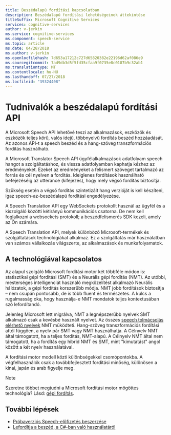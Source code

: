 ```yaml
---
title: Beszédalapú fordítási kapcsolatban
description: Beszédalapú fordítási lehetőségeinek áttekintése
titleSuffix: Microsoft Cognitive Services
services: cognitive-services
author: v-jerkin
ms.service: cognitive-services
ms.component: speech-service
ms.topic: article
ms.date: 04/28/2018
ms.author: v-jerkin
ms.openlocfilehash: 7d653a17212c727d65820382e22196d62af086e9
ms.sourcegitcommit: 7ad9db3d5f5fd35cfaa9f0735e8c0187b9c32ab1
ms.translationtype: MT
ms.contentlocale: hu-HU
ms.lasthandoff: 07/27/2018
ms.locfileid: "39324408"
---
```

# <a name="about-the-speech-translation-api"></a>Tudnivalók a beszédalapú fordítási API

A Microsoft Speech API lehetővé teszi az alkalmazások, eszközök és eszközök teljes körű, valós idejű, többnyelvű fordítás beszéd hozzáadását. Az azonos API-t a speech beszéd és a hang-szöveg transzformációs fordítás használható.

A Microsoft Translator Speech API ügyfélalkalmazások adatfolyam speech hangot a szolgáltatáshoz, és vissza adatfolyamban kaphatja kézhez az eredményeket. Ezeket az eredményeket a felismert szöveget tartalmazó az forrás és cél nyelven a fordítás. Ideiglenes fordítások használható befejezéséig az utterance (kifejezés), hogy mely végső fordítás biztosítja.

Szükség esetén a végső fordítás szintetizált hang verzióját is kell készíteni, igaz speech-az-beszédalapú fordítási engedélyezése.

A Speech Translation API egy WebSockets protokollt használ az ügyfél és a kiszolgáló közötti kétirányú kommunikációs csatorna. De nem kell foglalkozni a websockets protokoll; a beszédfelismerés SDK kezeli, amely az Ön számára.

A Speech Translation API, melyek különböző Microsoft-termékek és szolgáltatások technológiákat alkalmaz. Ez a szolgáltatás már használatban van számos vállalkozás világszerte, az alkalmazások és munkafolyamatok.

## <a name="about-the-technology"></a>A technológiával kapcsolatos

Az alapul szolgáló Microsoft fordítási motor két többféle módon is: statisztikai gépi fordítási (SMT) és a Neurális gépi fordítás (NMT). Az utóbbi, mesterséges intelligenciát használó megközelítést alkalmazó Neurális hálózatok, a gépi fordítás korszerűbb módja. NMT jobb fordítások biztosítja – nem csupán pontosabb, de is több fluent és természetes. A kulcs a rugalmasság oka, hogy használja-e NMT mondatok teljes kontextusában szó lefordítandó.

Jelenleg Microsoft lett migrálva, NMT a legnépszerűbb nyelvek SMT alkalmazó csak a kevésbé használt nyelvet. Az összes [speech tolmácsolás elérhető nyelvek](supported-languages.md#speech-translation) NMT működteti. Hang-szöveg transzformációs fordítási attól függően, a nyelv pár SMT vagy NMT használhatja. A Célnyelv NMT által támogatott, ha a teljes fordítás, NMT-alapú. A Célnyelv NMT által nem támogatott, ha a fordítás egy hibrid NMT és SMT, mint "kimutatást" angol között a két nyelv használatával.

A fordítási motor modell közti különbségekkel csomópontokba. A végfelhasználók csak a továbbfejlesztett fordítási minőség, különösen a kínai, japán és arab figyelje meg.

> [!NOTE]
> Szeretne többet megtudni a Microsoft fordítási motor mögöttes technológia? Lásd: [gépi fordítás](https://www.microsoft.com/en-us/translator/mt.aspx).

## <a name="next-steps"></a>További lépések

* [Próbaverziós Speech-előfizetés beszerzése](https://azure.microsoft.com/try/cognitive-services/)
* [Lefordítja a beszéd, a C#-ban való használatáról](how-to-translate-speech-csharp.md)
